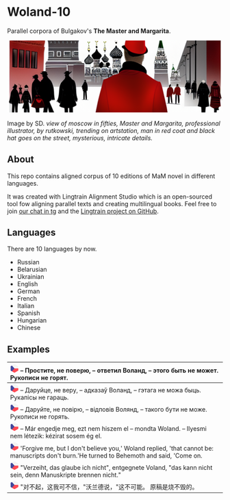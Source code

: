 # Woland-10

Parallel corpora of Bulgakov's **The Master and Margarita**.

![](img/cover2.png)

Image by SD. _view of moscow in fifties, Master and Margarita, professional illustrator, by rutkowski, trending on artstation, man in red coat and black hat goes on the street, mysterious, intricate details._

## About

This repo contains aligned corpus of 10 editions of MaM novel in different languages.

It was created with Lingtrain Alignment Studio which is an open-sourced tool fow aligning parallel texts and creating multilingual books. Feel free to join [our chat in tg](https://t.me/lingtrain_books) and the [Lingtrain project on GitHub]().

## Languages

There are 10 languages by now.

- Russian
- Belarusian
- Ukrainian
- English
- German
- French
- Italian
- Spanish
- Hungarian
- Chinese

## Examples

| <img src="img/flag-cz-h.svg" width="20"/> – Простите, не поверю, – ответил Воланд, – этого быть не может. Рукописи не горят.                                                        |
| :---------------------------------------------------------------------------------------------------------------------------------------------------------------------------------- |
| <img src="img/flag-cz-h.svg" width="20"/> – Даруйце, не веру, – адказаў Воланд, – гэтага не можа быць. Рукапiсы не гараць.                                                          |
| <img src="img/flag-cz-h.svg" width="20"/> – Даруйте, не повірю, – відповів Волянд, – такого бути не може. Рукописи не горять.                                                       |
| <img src="img/flag-cz-h.svg" width="20"/> – Már engedje meg, ezt nem hiszem el – mondta Woland. – Ilyesmi nem létezik: kézirat sosem ég el.                                         |
| <img src="img/flag-cz-h.svg" width="20"/> 'Forgive me, but I don't believe you,' Woland replied, 'that cannot be: manuscripts don't burn.'He turned to Behemoth and said, 'Come on. |
| <img src="img/flag-cz-h.svg" width="20"/> "Verzeiht, das glaube ich nicht", entgegnete Voland, "das kann nicht sein, denn Manuskripte brennen nicht."                               |
| <img src="img/flag-cz-h.svg" width="20"/> "对不起，这我可不信，"沃兰德说，"这不可能。 原稿是烧不毁的。                                                                              |

